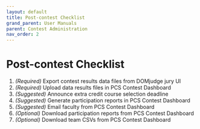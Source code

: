 ```yaml
---
layout: default
title: Post-contest Checklist
grand_parent: User Manuals
parent: Contest Administration
nav_order: 2
---
```


# Post-contest Checklist

1. *(Required)* Export contest results data files from DOMjudge jury UI
1. *(Required)* Upload data results files in PCS Contest Dashboard
1. *(Suggested)* Announce extra credit course selection deadline
1. *(Suggested)* Generate participation reports in PCS Contest Dashboard
1. *(Suggested)* Email faculty from PCS Contest Dashboard
1. *(Optional)* Download participation reports from PCS Contest Dashboard
1. *(Optional)* Download team CSVs from PCS Contest Dashboard
